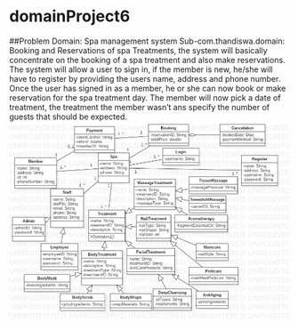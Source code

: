 # domainProject6
##Problem Domain: Spa management system
Sub-com.thandiswa.domain: Booking and Reservations of spa Treatments, 
the system will basically concentrate on the booking of a spa treatment and also make reservations. 
The system will allow a user to sign in, if the member is new, he/she will have to register by providing the users name, 
address and phone number. Once the user has signed in as a member, he or she can now book or make reservation for the spa treatment day. 
The member will now pick a date of treatment, the treatment the member wasn’t ans specify the number of guests that should be expected.
![](images/Diagram.png)

